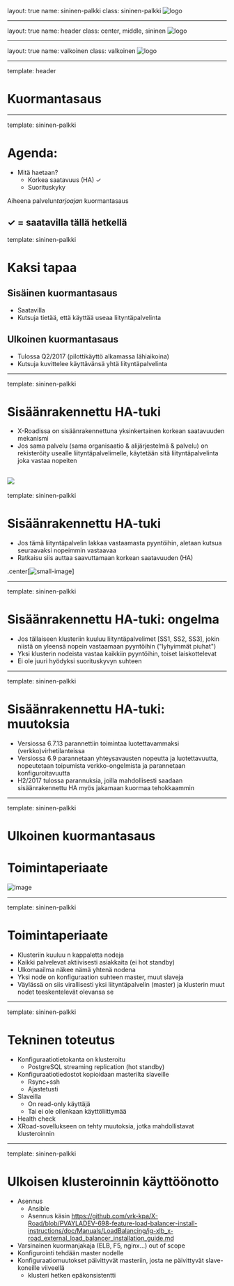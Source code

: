 layout: true
name: sininen-palkki
class: sininen-palkki
![logo](../suomifi_logo.svg)

---
layout: true
name: header
class: center, middle, sininen
![logo](../suomifi_logo.svg)

---
layout: true
name: valkoinen
class: valkoinen
![logo](../suomifi_logo.svg)

<!--DON'T TOUCH ABOVE THIS !!!!!! -->
---

template: header

# Kuormantasaus

---

template: sininen-palkki

# Agenda:
* Mitä haetaan?
   * Korkea saatavuus (HA) ✓
   * Suorituskyky

Aiheena palvelun*tarjoajan* kuormantasaus

✓ = saatavilla tällä hetkellä
---

template: sininen-palkki

# Kaksi tapaa
## Sisäinen kuormantasaus
* Saatavilla
* Kutsuja tietää, että käyttää useaa liityntäpalvelinta

## Ulkoinen kuormantasaus
* Tulossa Q2/2017 (pilottikäyttö alkamassa lähiaikoina)
* Kutsuja kuvittelee käyttävänsä yhtä liityntäpalvelinta


---

template: sininen-palkki

# Sisäänrakennettu HA-tuki

* X-Roadissa on sisäänrakennettuna yksinkertainen korkean saatavuuden mekanismi
* Jos sama palvelu (sama organisaatio & alijärjestelmä & palvelu) on rekisteröity usealle liityntäpalvelimelle, käytetään sitä liityntäpalvelinta joka vastaa nopeiten

![](../images/internal-load-balancer.png)
---

template: sininen-palkki

# Sisäänrakennettu HA-tuki

* Jos tämä liityntäpalvelin lakkaa vastaamasta pyyntöihin, aletaan kutsua seuraavaksi nopeimmin vastaavaa
* Ratkaisu siis auttaa saavuttamaan korkean saatavuuden (HA)

.center[![small-image](../images/internal-load-balancer.png)]

---

template: sininen-palkki

# Sisäänrakennettu HA-tuki: ongelma

* Jos tällaiseen klusteriin kuuluu liityntäpalvelimet [SS1, SS2, SS3], jokin niistä on
yleensä nopein vastaamaan pyyntöihin ("lyhyimmät piuhat")
* Yksi klusterin nodeista vastaa kaikkiin pyyntöihin, toiset laiskottelevat
* Ei ole juuri hyödyksi suorituskyvyn suhteen

---

template: sininen-palkki

# Sisäänrakennettu HA-tuki: muutoksia
* Versiossa 6.7.13 parannettiin toimintaa luotettavammaksi (verkko)virhetilanteissa
* Versiossa 6.9 parannetaan yhteysavausten nopeutta ja luotettavuutta, nopeutetaan toipumista verkko-ongelmista ja parannetaan konfiguroitavuutta
* H2/2017 tulossa parannuksia, joilla mahdollisesti saadaan sisäänrakennettu HA myös jakamaan kuormaa tehokkaammin

---

template: sininen-palkki

# Ulkoinen kuormantasaus
# Toimintaperiaate
![image](../images/external-load-balancer.png)

---

template: sininen-palkki

# Toimintaperiaate
* Klusteriin kuuluu n kappaletta nodeja
* Kaikki palvelevat aktiivisesti asiakkaita (ei hot standby)
* Ulkomaailma näkee nämä yhtenä nodena
* Yksi node on konfiguraation suhteen master, muut slaveja
* Väylässä on siis virallisesti yksi liityntäpalvelin (master) ja klusterin muut nodet teeskentelevät olevansa se

---

template: sininen-palkki

# Tekninen toteutus
* Konfiguraatiotietokanta on klusteroitu
  * PostgreSQL streaming replication (hot standby)
* Konfiguraatiotiedostot kopioidaan masterilta slaveille
  * Rsync+ssh
  * Ajastetusti
* Slaveilla
  * On read-only käyttäjä
  * Tai ei ole ollenkaan käyttöliittymää
* Health check
* XRoad-sovellukseen on tehty muutoksia, jotka mahdollistavat klusteroinnin

---

template: sininen-palkki

# Ulkoisen klusteroinnin käyttöönotto
* Asennus
   * Ansible
   * Asennus käsin https://github.com/vrk-kpa/X-Road/blob/PVAYLADEV-698-feature-load-balancer-install-instructions/doc/Manuals/LoadBalancing/ig-xlb_x-road_external_load_balancer_installation_guide.md
* Varsinainen kuormanjakaja (ELB, F5, nginx...) out of scope
* Konfigurointi tehdään master nodelle
* Konfiguraatiomuutokset päivittyvät masteriin, josta ne päivittyvät slave-koneille viiveellä
   * klusteri hetken epäkonsistentti
